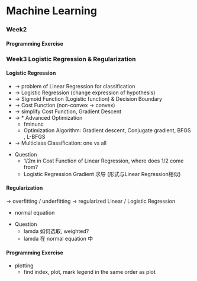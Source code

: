 #   Machine Learning
### Week2
####    Programming Exercise
### Week3 Logistic Regression & Regularization
####    Logistic Regression
- ->  problem of Linear Regression for classification
- ->  Logistic Regression (change expression of hypothesis)
- ->  Sigmoid Function (Logistic function) & Decision Boundary
- ->  Cost Function (non-convex -> convex)
- ->  simplify Cost Function, Gradient Descent
- ->  * Advanced Optimization
    *   fminunc
    *   Optimization Algorithm: Gradient descent, Conjugate gradient, BFGS  , L-BFGS
- ->  Multiclass Classification: one vs all
*   Question
    *   1/2m in Cost Function of Linear Regression, where does 1/2 come from?
    *   Logistic Regression Gradient 求导 (形式与Linear Regression相似)
####    Regularization
->  overfitting / underfitting
->  regularized Linear / Logistic Regression
-   normal equation

*   Question
    *   lamda 如何选取, weighted?
    *   lamda 在 normal equation 中
####    Programming Exercise
*   plotting
    *   find index, plot, mark legend in the same order as plot

  

